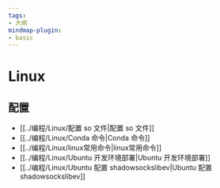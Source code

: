 ```yaml
---
tags: 
- 大纲
mindmap-plugin: 
- basic
---
```


# Linux

## 配置

- [[../编程/Linux/配置 so 文件|配置 so 文件]]
- [[../编程/Linux/Conda 命令|Conda 命令]]
- [[../编程/Linux/linux常用命令|linux常用命令]]
- [[../编程/Linux/Ubuntu 开发环境部署|Ubuntu 开发环境部署]]
- [[../编程/Linux/Ubuntu 配置 shadowsockslibev|Ubuntu 配置 shadowsockslibev]]
